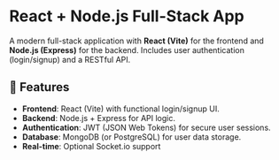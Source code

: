 # React + Node.js Full-Stack App

A modern full-stack application with **React (Vite)** for the frontend and **Node.js (Express)** for the backend. Includes user authentication (login/signup) and a RESTful API.

## 🚀 Features

- **Frontend**: React (Vite) with functional login/signup UI.
- **Backend**: Node.js + Express for API logic.
- **Authentication**: JWT (JSON Web Tokens) for secure user sessions.
- **Database**: MongoDB (or PostgreSQL) for user data storage.
- **Real-time**: Optional Socket.io support 

